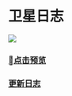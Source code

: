 # 卫星日志

![](https://img.shields.io/badge/language-markdown-green.svg)


### [点击预览](https://msxpan.github.io/satellite-log/)

### [更新日志](./CHANGELOG.md)

